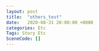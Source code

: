 ```yaml
---
layout: post
title:  "others_test"
date:   2020-08-31 20:00:00 +0000
categories: Etc
Tags: Story Etc
SceneCode: []
---
```

